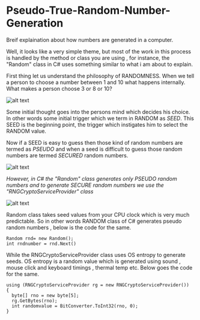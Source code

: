 # Pseudo-True-Random-Number-Generation
Breif explaination about how numbers are generated in a computer.

Well, it looks like a very simple theme, but most of the work in this process is handled by the method or class you are using , for instance, the "Random" class in C# uses something similar to what i am about to explain.

First thing let us understand the philosophy of RANDOMNESS. When we tell a person to choose a number between 1 and 10 what happens internally. What makes a person choose 3 or 8 or 10?

![alt text](https://i.stack.imgur.com/nsoQL.png)

Some initial thought goes into the persons mind which decides his choice. In other words some initial trigger which we term in RANDOM as *SEED*. This SEED is the beginning point, the trigger which instigates him to select the RANDOM value.

Now if a SEED is easy to guess then those kind of random numbers are termed as *PSEUDO* and when a seed is difficult to guess those random numbers are termed *SECURED* random numbers. 

![alt text](https://i.stack.imgur.com/vQ9y5.png)

*However, in C# the "Random" class generates only PSEUDO random numbers and to generate SECURE random numbers we use the "RNGCryptoServiceProvider" class*

![alt text](https://i.stack.imgur.com/JJ93T.png)

Random class takes seed values from your CPU clock which is very much predictable. So in other words RANDOM class of C# generates pseudo random numbers , below is the code for the same.
```
Random rnd= new Random();
int rndnumber = rnd.Next()
```
While the RNGCryptoServiceProvider class uses OS entropy to generate seeds. OS entropy is a random value which is generated using sound , mouse click and keyboard timings , thermal temp etc. Below goes the code for the same.
```
using (RNGCryptoServiceProvider rg = new RNGCryptoServiceProvider()) 
{ 
  byte[] rno = new byte[5];    
  rg.GetBytes(rno);    
  int randomvalue = BitConverter.ToInt32(rno, 0); 
}
```
